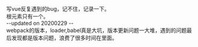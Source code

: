 写vue反复遇到的bug，记不住，记录一下。<br/>
根元素只有一个。<br>
--updated on 20200229 --<br>
webpack的版本，loader,babel真是大坑，版本更新问题一大堆，遇到的问题最后发现都是版本问题，浪费了很多时间在里面。
